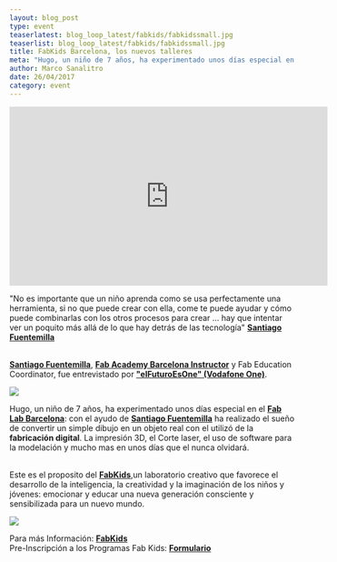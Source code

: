 ```yaml
---
layout: blog_post
type: event
teaserlatest: blog_loop_latest/fabkids/fabkidssmall.jpg
teaserlist: blog_loop_latest/fabkids/fabkidssmall.jpg
title: FabKids Barcelona, los nuevos talleres
meta: "Hugo, un niño de 7 años, ha experimentado unos días especial en el Fab Lab Barcelona: con el ayudo de Santiago Fuentemilla, Fab Academy Barcelona Instructor y Fab Education Coordinator, ha realizado el sueño de convertir un simple dibujo en un objeto real con el utilizó de la fabricación digital. "
author: Marco Sanalitro
date: 26/04/2017 
category: event
---
```


<iframe width="560" height="315" src="https://www.youtube.com/embed/wHsNa2owS6A" frameborder="0" allowfullscreen></iframe>
<br>

"No es importante que un niño aprenda como se usa perfectamente una herramienta, si no que puede crear con ella, come te puede ayudar y cómo puede combinarlas con los otros procesos para crear ... hay que intentar ver un poquito más allá de lo que hay detrás de las tecnología" <strong><a href="https://fablabbcn.org/about_us.html">Santiago Fuentemilla</a></strong><br><br>

<strong><a href="https://fablabbcn.org/about_us.html">Santiago Fuentemilla</a></strong>, <strong><a href="https://fablabbcn.org/about_us.html">Fab Academy Barcelona Instructor</a></strong> y Fab Education Coordinator, fue entrevistado por <strong><a href="https://www.youtube.com/channel/UC_PZITA0uBZRC5E1fCrBVXQ">"elFuturoEsOne" (Vodafone One)</a></strong>.<br>

<a href="http://fablabbcn.org/"><img src= "http://www.fablabbcn.org/img/blog/blog_loop_latest/fabkids/fabkids1.jpg" align="middle"> </a>
<br>

Hugo, un niño de 7 años, ha experimentado unos días especial en el <strong><a href="http://fablabbcn.org/">Fab Lab Barcelona</a></strong>: con el ayudo de <strong><a href="https://fablabbcn.org/about_us.html">Santiago Fuentemilla</a></strong> ha realizado el sueño de convertir un simple dibujo en un objeto real con el utilizó de la <strong>fabricación digital</strong>.
La impresión 3D, el Corte laser, el uso de software para la modelación y mucho mas en unos días que el nunca olvidará.<br><br>

Este es el proposito del <strong><a href="https://www.facebook.com/fabkidsbcn/?fref=ts">FabKids</a></strong>,un laboratorio creativo que favorece el desarrollo de la inteligencia, la creatividad y la imaginación de los niños y jóvenes: emocionar y educar una nueva generación consciente y sensibilizada para un nuevo mundo.<br>

<img src= "http://www.fablabbcn.org/img/blog/blog_loop_latest/fabkids/fabkids2.jpg" align="middle"> 
<br>

Para más Información: <strong><a href="http://kids.fablabbcn.org/">FabKids</a></strong><br>
Pre-Inscripción a los Programas Fab Kids: <strong><a href="https://docs.google.com/forms/d/e/1FAIpQLSfkKPqHDtUESpk3iPvJwu8TmU3Iaj35yf5iiKWYW5uzIBPrJQ/viewform">Formulario</a></strong><br>




